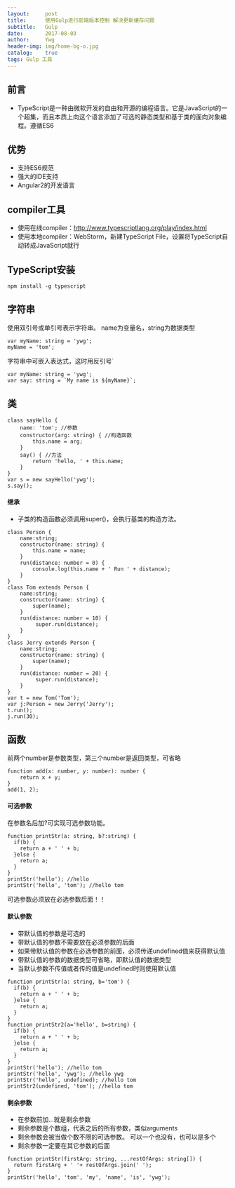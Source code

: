 ```yaml
---
layout:     post
title:      使用Gulp进行前端版本控制 解决更新缓存问题
subtitle:   Gulp
date:       2017-08-03
author:     Ywg
header-img: img/home-bg-o.jpg
catalog:    true
tags: Gulp 工具
---
```


## 前言
- TypeScript是一种由微软开发的自由和开源的编程语言。它是JavaScript的一个超集，而且本质上向这个语言添加了可选的静态类型和基于类的面向对象编程。遵循ES6

## 优势
- 支持ES6规范
- 强大的IDE支持
- Angular2的开发语言

## compiler工具
- 使用在线compiler：http://www.typescriptlang.org/play/index.html
- 使用本地compiler：WebStorm，新建TypeScript File，设置将TypeScript自动转成JavaScript就行

## TypeScript安装
``` 
npm install -g typescript
``` 

## 字符串
使用双引号或单引号表示字符串。
name为变量名，string为数据类型
``` 
var myName: string = 'ywg';
myName = 'tom';
``` 
字符串中可嵌入表达式，这时用反引号` 
``` 
var myName: string = 'ywg';
var say: string = `My name is ${myName}`;
``` 

## 类
``` 
class sayHello {
    name: 'tom'; //参数
    constructor(arg: string) { //构造函数
        this.name = arg;
    }
    say() { //方法
        return 'hello, ' + this.name;
    }
} 
var s = new sayHello('ywg');
s.say();
``` 

#### 继承
- 子类的构造函数必须调用super()，会执行基类的构造方法。
``` 
class Person {
    name:string;
    constructor(name: string) {
        this.name = name;
    }
    run(distance: number = 0) {
        console.log(this.name + ' Run ' + distance);
    }
}
class Tom extends Person {
    name:string;
    constructor(name: string) {
        super(name);
    }
    run(distance: number = 10) {
         super.run(distance);
    }
}
class Jerry extends Person {
    name:string;
    constructor(name: string) {
        super(name);
    }
    run(distance: number = 20) {
         super.run(distance);
    }
}
var t = new Tom('Tom');
var j:Person = new Jerry('Jerry');
t.run();
j.run(30);
``` 

## 函数
前两个number是参数类型，第三个number是返回类型，可省略
``` 
function add(x: number, y: number): number {
    return x + y;
}
add(1, 2);
``` 

#### 可选参数
在参数名后加?可实现可选参数功能。
``` 
function printStr(a: string, b?:string) {
  if(b) {
    return a + ' ' + b;
  }else {
    return a;
  }
}
printStr('hello'); //hello
printStr('hello', 'tom'); //hello tom
``` 
可选参数必须放在必选参数后面！！

#### 默认参数
- 带默认值的参数是可选的
- 带默认值的参数不需要放在必须参数的后面
- 如果带默认值的参数在必选参数的前面，必须传递undefined值来获得默认值
- 带默认值的参数的数据类型可省略，即默认值的数据类型
- 当默认参数不传值或者传的值是undefined时则使用默认值
``` 
function printStr(a: string, b='tom') {
  if(b) {
    return a + ' ' + b;
  }else {
    return a;
  }
}
function printStr2(a='hello', b=string) {
  if(b) {
    return a + ' ' + b;
  }else {
    return a;
  }
}
printStr('hello'); //hello tom
printStr('hello', 'ywg'); //hello ywg
printStr('hello', undefined); //hello tom
printStr2(undefined, 'tom'); //hello tom
``` 

#### 剩余参数
- 在参数前加...就是剩余参数
- 剩余参数是个数组，代表之后的所有参数，类似arguments
- 剩余参数会被当做个数不限的可选参数。 可以一个也没有，也可以是多个
- 剩余参数一定要在其它参数的后面
``` 
function printStr(firstArg: string, ...restOfArgs: string[]) {
  return firstArg + ' '+ restOfArgs.join(' ');
}
printStr('hello', 'tom', 'my', 'name', 'is', 'ywg');
``` 
